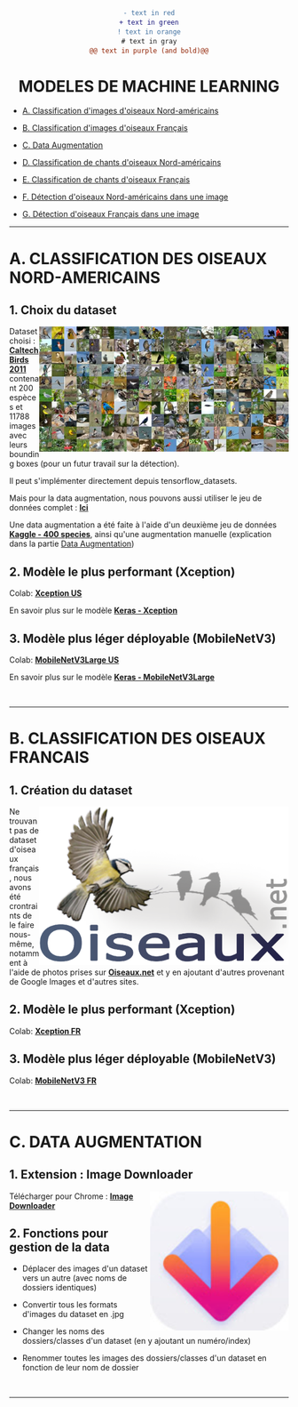 <div align="center">

  ```diff
- text in red
+ text in green
! text in orange
# text in gray
@@ text in purple (and bold)@@
```
# MODELES DE MACHINE LEARNING

</div>

- [A. Classification d'images d'oiseaux Nord-américains](#ClassImgUS)

- [B. Classification d'images d'oiseaux Français](#ClassimgFR)

- [C. Data Augmentation](#DataAug)

- [D. Classification de chants d'oiseaux Nord-américains](#ClassSonUS)

- [E. Classification de chants d'oiseaux Français](#ClassSonFR)

- [F. Détection d'oiseaux Nord-américains dans une image](#DetectUS)

- [G. Détection d'oiseaux Français dans une image ](#DetectFR)

***

# A. CLASSIFICATION DES OISEAUX NORD-AMERICAINS <a id="ClassImgUS"></a>

## 1. Choix du dataset

<img align="right" src="/img/caltech.jpeg" width=450>

Dataset choisi : [**Caltech Birds 2011**](https://www.tensorflow.org/datasets/catalog/caltech_birds2011)
contenant 200 espèces et 11788 images avec leurs bounding boxes (pour un futur travail sur la détection).

Il peut s'implémenter directement depuis tensorflow_datasets.

Mais pour la data augmentation, nous pouvons aussi utiliser le jeu de données complet : [**Ici**](https://data.caltech.edu/records/20098)

Une data augmentation a été faite à l'aide d'un deuxième jeu de données [**Kaggle - 400 species**](https://www.kaggle.com/datasets/gpiosenka/100-bird-species), ainsi qu'une augmentation manuelle (explication dans la partie [Data Augmentation](#DataAug))

## 2. Modèle le plus performant (Xception)

Colab: [**Xception US**](https://colab.research.google.com/drive/10Eqvw4c016xSLJZQ6nnrrRPUHYOdba9O#scrollTo=4QZV8XJ2Yn_E)

En savoir plus sur le modèle [**Keras - Xception**](https://keras.io/api/applications/xception/)

## 3. Modèle plus léger déployable (MobileNetV3)

Colab: [**MobileNetV3Large US**]()

En savoir plus sur le modèle [**Keras - MobileNetV3Large**](https://keras.io/api/applications/mobilenet/#mobilenetv3large-function)

<br clear="right"/>

***

# B. CLASSIFICATION DES OISEAUX FRANCAIS <a id="ClassImgFR"></a>

## 1. Création du dataset

<img align="right" src="/img/oiseauxnet.png" width=450>

Ne trouvant pas de dataset d'oiseaux français, nous avons été crontraints de le faire nous-même, notamment à l'aide de photos prises sur [**Oiseaux.net**](https://www.oiseaux.net/) et y en ajoutant d'autres provenant de Google Images et d'autres sites.

## 2. Modèle le plus performant (Xception)

Colab: [**Xception FR**]()

## 3. Modèle plus léger déployable (MobileNetV3)

Colab: [**MobileNetV3 FR**]()

<br clear="right"/>

***

# C. DATA AUGMENTATION <a id="DataAug"></a>

## 1. Extension : Image Downloader

<img align="right" src="/img/LogoIMGDL.jpg" width=250>

Télécharger pour Chrome : [**Image Downloader**](https://chrome.google.com/webstore/detail/image-downloader/kdbfjpagopjjaiofmgodphiklmjhcnok?hl=fr)


## 2. Fonctions pour gestion de la data

- Déplacer des images d'un dataset vers un autre (avec noms de dossiers identiques)

- Convertir tous les formats d'images du dataset en .jpg

- Changer les noms des dossiers/classes d'un dataset (en y ajoutant un numéro/index)

- Renommer toutes les images des dossiers/classes d'un dataset en fonction de leur nom de dossier



<br clear="right"/>

***


